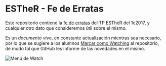 # ESTheR - Fe de Erratas

Este repositorio contiene la [fe de erratas](errata.md) del TP ESTheR del 1c2017, y cualquier otro dato que consideremos útil sobre el mismo.

Es un _documento vivo_, en constante actualización mientras sea necesario, por lo que se sugiere a los alumnos [Marcar como Watching](https://github.com/blog/1204-notifications-stars) al repositorio, de modo tal que GitHub les informe de las novedades en el mismo.

![Menú de Watch](https://camo.githubusercontent.com/4c724400e0e4144f44f3830ce8e82f8dd948b3f7/687474703a2f2f6769746875622e73332e616d617a6f6e6177732e636f6d2f626c6f672f77617463682d737461722e706e67)
